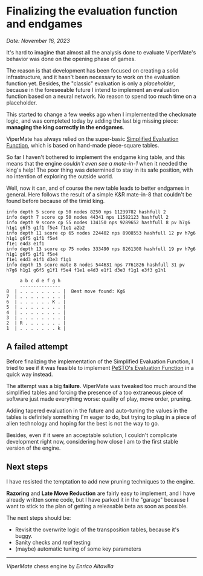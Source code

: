 # Finalizing the evaluation function and endgames 

*Date: November 16, 2023*

It's hard to imagine that almost all the analysis done to evaluate ViperMate's behavior was done on the opening phase of games.

The reason is that development has been focused on creating a solid infrastructure, and it hasn't been necessary to work on the evaluation function yet. Besides, the "classic" evaluation is only a *placeholder*, because in the foreseeable future I intend to implement an evaluation function based on a neural network. No reason to spend too much time on a placeholder.

This started to change a few weeks ago when I implemented the checkmate logic, and was completed today by adding the last big missing piece: **managing the king correctly in the endgames**.

ViperMate has always relied on the super-basic [Simplified Evaluation Function](https://www.chessprogramming.org/Simplified_Evaluation_Function), which is based on hand-made piece-square tables.

So far I haven't bothered to implement the endgame king table, and this means that the engine *couldn't even see a mate-in-1* when it needed the king's help! The poor thing was determined to stay in its safe position, with no intention of exploring the outside world.

Well, now it can, and of course the new table leads to better endgames in general. Here follows the result of a simple K&R mate-in-8 that couldn't be found before because of the timid king.


```
info depth 5 score cp 50 nodes 8250 nps 11239782 hashfull 2
info depth 7 score cp 50 nodes 44341 nps 11582123 hashfull 2
info depth 9 score cp 55 nodes 134150 nps 9289652 hashfull 8 pv h7g6 h1g1 g6f5 g1f1 f5e4 f1e1 a2b2
info depth 11 score cp 65 nodes 224402 nps 8908553 hashfull 12 pv h7g6 h1g1 g6f5 g1f1 f5e4 
f1e1 e4d3 e1f1
info depth 13 score cp 75 nodes 333490 nps 8261308 hashfull 19 pv h7g6 h1g1 g6f5 g1f1 f5e4 
f1e1 e4d3 e1f1 d3e3 f1g1
info depth 15 score mate 8 nodes 544631 nps 7761826 hashfull 31 pv h7g6 h1g1 g6f5 g1f1 f5e4 f1e1 e4d3 e1f1 d3e3 f1g1 e3f3 g1h1

     a b c d e f g h
     ---------------
8  | . . . . . . . . |  Best move found: Kg6
7  | . . . . . . . . |
6  | . . . . . . K . |
5  | . . . . . . . . |
4  | . . . . . . . . |
3  | . . . . . . . . |
2  | R . . . . . . . |
1  | . . . . . . . k |
```


## A failed attempt

Before finalizing the implementation of the Simplified Evaluation Function, I tried to see if it was feasible to implement [PeSTO's Evaluation Function](https://www.chessprogramming.org/PeSTO%27s_Evaluation_Function) in a quick way instead.

The attempt was a big **failure**. ViperMate was tweaked too much around the simplified tables and forcing the presence of a too extraneous piece of software just made everything worse: quality of play, move order, pruning.

Adding tapered evaluation in the future and auto-tuning the values in the tables is definitely something I'm eager to do, but trying to plug in a piece of alien technology and hoping for the best is not the way to go.

Besides, even if it were an acceptable solution, I couldn't complicate development right now, considering how close I am to the first stable version of the engine.


## Next steps

I have resisted the temptation to add new pruning techniques to the engine.

**Razoring** and **Late Move Reduction** are fairly easy to implement, and I have already written some code, but I have parked it in the "garage" because I want to stick to the plan of getting a releasable beta as soon as possible.

The next steps should be:

* Revisit the overwrite logic of the transposition tables, because it's buggy.
* Sanity checks and *real* testing
* (maybe) automatic tuning of some key parameters


---

*ViperMate* chess engine by *Enrico Altavilla*
